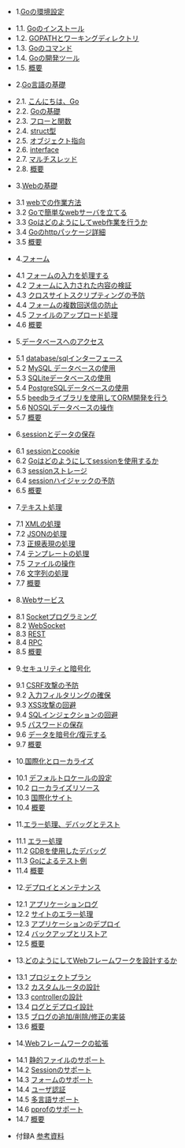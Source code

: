 * 1.[Goの環境設定](01.0.md)
 - 1.1. [Goのインストール](01.1.md)
 - 1.2. [GOPATHとワーキングディレクトリ](01.2.md)
 - 1.3. [Goのコマンド](01.3.md)
 - 1.4. [Goの開発ツール](01.4.md)
 - 1.5. [概要](01.5.md)
* 2.[Go言語の基礎](02.0.md)
 - 2.1. [こんにちは、Go](02.1.md)
 - 2.2. [Goの基礎](02.2.md)
 - 2.3. [フローと関数](02.3.md)
 - 2.4. [struct型](02.4.md)
 - 2.5. [オブジェクト指向](02.5.md)
 - 2.6. [interface](02.6.md)
 - 2.7. [マルチスレッド](02.7.md)
 - 2.8. [概要](02.8.md)
* 3.[Webの基礎](03.0.md)
 - 3.1 [webでの作業方法](03.1.md)
 - 3.2 [Goで簡単なwebサーバを立てる](03.2.md)
 - 3.3 [Goはどのようにしてweb作業を行うか](03.3.md)
 - 3.4 [Goのhttpパッケージ詳細](03.4.md)
 - 3.5 [概要](03.5.md)
* 4.[フォーム](04.0.md)
 - 4.1 [フォームの入力を処理する](04.1.md)
 - 4.2 [フォームに入力された内容の検証](04.2.md)
 - 4.3 [クロスサイトスクリプティングの予防](04.3.md)
 - 4.4 [フォームの複数回送信の防止](04.4.md)
 - 4.5 [ファイルのアップロード処理](04.5.md)
 - 4.6 [概要](04.6.md)
* 5.[データベースへのアクセス](05.0.md)
 - 5.1 [database/sqlインターフェース](05.1.md)
 - 5.2 [MySQL データベースの使用](05.2.md)
 - 5.3 [SQLiteデータベースの使用](05.3.md)
 - 5.4 [PostgreSQLデータベースの使用](05.4.md)
 - 5.5 [beedbライブラリを使用してORM開発を行う](05.5.md)
 - 5.6 [NOSQLデータベースの操作](05.6.md)
 - 5.7 [概要](05.7.md)
* 6.[sessionとデータの保存](06.0.md)
 - 6.1 [sessionとcookie](06.1.md)
 - 6.2 [Goはどのようにしてsessionを使用するか](06.2.md)
 - 6.3 [sessionストレージ](06.3.md)
 - 6.4 [sessionハイジャックの予防](06.4.md) 
 - 6.5 [概要](06.5.md)
* 7.[テキスト処理](07.0.md)
 - 7.1 [XMLの処理](07.1.md)
 - 7.2 [JSONの処理](07.2.md) 
 - 7.3 [正規表現の処理](07.3.md)
 - 7.4 [テンプレートの処理](07.4.md)
 - 7.5 [ファイルの操作](07.5.md)
 - 7.6 [文字列の処理](07.6.md)
 - 7.7 [概要](07.7.md)
* 8.[Webサービス](08.0.md)
 - 8.1 [Socketプログラミング](08.1.md)
 - 8.2 [WebSocket](08.2.md)
 - 8.3 [REST](08.3.md)
 - 8.4 [RPC](08.4.md)
 - 8.5 [概要](08.5.md)
* 9.[セキュリティと暗号化](09.0.md)
 - 9.1 [CSRF攻撃の予防](09.1.md)
 - 9.2 [入力フィルタリングの確保](09.2.md)
 - 9.3 [XSS攻撃の回避](09.3.md)
 - 9.4 [SQLインジェクションの回避](09.4.md)
 - 9.5 [パスワードの保存](09.5.md)
 - 9.6 [データを暗号化/復元する](09.6.md)
 - 9.7 [概要](09.7.md)
* 10.[国際化とローカライズ](10.0.md) 
 - 10.1 [デフォルトロケールの設定](10.1.md)
 - 10.2 [ローカライズリソース](10.2.md)
 - 10.3 [国際化サイト](10.3.md)
 - 10.4 [概要](10.4.md)
* 11.[エラー処理、デバッグとテスト](11.0.md)
 - 11.1 [エラー処理](11.1.md)
 - 11.2 [GDBを使用したデバッグ](11.2.md)
 - 11.3 [Goによるテスト例](11.3.md)
 - 11.4 [概要](11.4.md)
* 12.[デプロイとメンテナンス](12.0.md)
 - 12.1 [アプリケーションログ](12.1.md)
 - 12.2 [サイトのエラー処理](12.2.md)
 - 12.3 [アプリケーションのデプロイ](12.3.md)
 - 12.4 [バックアップとリストア](12.4.md)
 - 12.5 [概要](12.5.md)
* 13.[どのようにしてWebフレームワークを設計するか](13.0.md)　
 - 13.1 [プロジェクトプラン](13.1.md)　
 - 13.2 [カスタムルータの設計](13.2.md)
 - 13.3 [controllerの設計](13.3.md)
 - 13.4 [ログとデプロイ設計](13.4.md)
 - 13.5 [ブログの追加/削除/修正の実装](13.5.md)
 - 13.6 [概要](13.6.md)　
* 14.[Webフレームワークの拡張](14.0.md)
 - 14.1 [静的ファイルのサポート](14.1.md)
 - 14.2 [Sessionのサポート](14.2.md)
 - 14.3 [フォームのサポート](14.3.md)
 - 14.4 [ユーザ認証](14.4.md)
 - 14.5 [多言語サポート](14.5.md)
 - 14.6 [pprofのサポート](14.6.md)
 - 14.7 [概要](14.7.md)
* 付録A [参考資料](ref.md)

